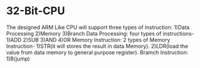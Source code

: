 # 32-Bit-CPU
The designed ARM Like CPU will support three types of Instruction:
1)Data Processing
2)Memory
3)Branch
Data Processing:
four types of instructions-
1)ADD
2)SUB
3)AND
4)OR
Memory Instruction:
2 types of Memory Instruction-
1)STR(it will stores the result in data Memory).
2)LDR(load the value from data memory to general purpose register).
Bramch Instruction:
1)B(jump)

